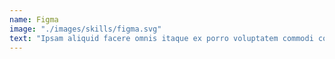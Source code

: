 ```yaml
---
name: Figma
image: "./images/skills/figma.svg"
text: "Ipsam aliquid facere omnis itaque ex porro voluptatem commodi corrupti accusamus, nostrum, dolores asperiores quo voluptatum dolorum aspernatur, doloremque molestias expedita cupiditate recusandae doloribus quod. Dignissimos ab et cum corrupti? There's a lesson here and I'm not going to be the one to figure it out. Why'd you even rope me into this?! You want to see my first boner, or should we go straight to the moment I discovered interdimensional travel? Ooohhh can do. Lick, lick, lick my balls! I mean, why would a poptart want to live inside a toaster, Rick? I mean, that would be like the scariest place for them to live. You know what I mean? Rubber baby buggy bumpers! You're growing up fast, Morty. You're going into a great big thorn straight into my ass"
---
```

